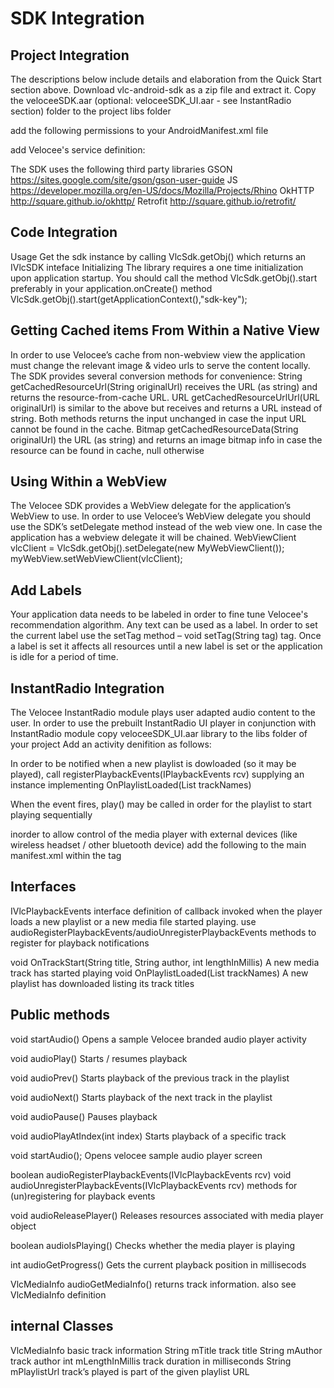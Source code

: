 SDK Integration
===============

Project Integration
-------------------
The descriptions below include details and elaboration from the Quick Start section above.
Download vlc-android-sdk as a zip file and extract it. Copy the veloceeSDK.aar (optional: veloceeSDK_UI.aar - see InstantRadio section) folder to the project libs folder

add the following permissions to your AndroidManifest.xml file
    <uses-permission android:name="android.permission.INTERNET"/>
    <uses-permission android:name="android.permission.ACCESS_NETWORK_STATE" />
    <uses-permission android:name="com.google.android.gms.permission.ACTIVITY_RECOGNITION" />

add Velocee's service definition:
	<service android:name="com.velocee.sdk.VeloceeSDKService" />

The SDK uses the following third party libraries 
GSON
https://sites.google.com/site/gson/gson-user-guide
JS
https://developer.mozilla.org/en-US/docs/Mozilla/Projects/Rhino
OkHTTP
http://square.github.io/okhttp/
Retrofit
http://square.github.io/retrofit/

Code Integration
----------------
Usage
Get the sdk instance by calling VlcSdk.getObj() which returns an IVlcSDK inteface
Initializing
The library requires a one time initialization upon application startup. You should call the method VlcSdk.getObj().start preferably in your application.onCreate() method
VlcSdk.getObj().start(getApplicationContext(),"sdk-key");


Getting Cached items From Within a Native View
--------------------------------------------------
In order to use Velocee’s cache from non-webview view the application must change the relevant image & video urls to serve the content locally. The SDK provides several conversion methods for convenience:
 String getCachedResourceUrl(String originalUrl) receives the URL (as string) and returns the resource-from-cache URL.
URL getCachedResourceUrlUrl(URL originalUrl)
is similar to the above but receives and returns a URL instead of string. Both methods returns the input unchanged in case the input URL cannot be found in the cache.
Bitmap getCachedResourceData(String originalUrl)
	the URL (as string) and returns an image bitmap info in case the resource can be found in cache, null otherwise

Using Within a WebView
----------------------
The Velocee SDK provides a WebView delegate for the application’s WebView to use. In order to use Velocee’s WebView delegate you should use the SDK’s setDelegate method instead of the web view one. In case the application has a webview delegate it will be chained.
WebViewClient vlcClient = VlcSdk.getObj().setDelegate(new MyWebViewClient());
myWebView.setWebViewClient(vlcClient);


Add Labels
----------
Your application data needs to be labeled in order to fine tune Velocee's recommendation algorithm. Any text can be used as a label. In order to set the current label use the setTag method – void setTag(String tag) tag. Once a label is set it affects all resources until a new label is set or the application is idle for a period of time.

InstantRadio Integration
------------------
The Velocee InstantRadio module plays user adapted audio content to the user.
In order to use the prebuilt InstantRadio UI player in conjunction with InstantRadio module copy veloceeSDK_UI.aar library to the libs folder of your project
Add an activity denifition as follows:
<activity
    android:name="com.velocee.sdk.ui.VlcPlayerActivity"
    android:screenOrientation="portrait" 
    android:theme="@style/VlcDarkTheme">
</activity>

In order to be notified when a new playlist is dowloaded (so it may be played), call registerPlaybackEvents(IPlaybackEvents rcv)
supplying an instance implementing OnPlaylistLoaded(List<String> trackNames)

When the event fires, play() may be called in order for the playlist to start playing sequentially

inorder to allow control of the media player with external devices (like wireless headset / other bluetooth device)
add the following to the main manifest.xml within the <application> tag
<receiver android:name="com.velocee.sdk.VlcMediaController">
    <intent-filter>
        <action android:name="android.intent.action.MEDIA_BUTTON" />
    </intent-filter>
</receiver>

Interfaces
----------
IVlcPlaybackEvents interface definition of callback invoked when the player loads a new playlist or a new media file started playing. use audioRegisterPlaybackEvents/audioUnregisterPlaybackEvents methods to register for playback notifications

void OnTrackStart(String title, String author, int lengthInMillis)
A new media track has started playing
void OnPlaylistLoaded(List<String> trackNames)
A new playlist has downloaded listing its track titles

Public methods
----------
void startAudio()
Opens a sample Velocee branded audio player activity

void audioPlay()
Starts / resumes playback

void audioPrev()
Starts playback of the previous track in the playlist

void audioNext()
Starts playback of the next track in the playlist

void audioPause()
Pauses playback

void audioPlayAtIndex(int index)
Starts playback of a specific track 

void startAudio();
Opens velocee sample audio player screen

boolean audioRegisterPlaybackEvents(IVlcPlaybackEvents rcv)
void     audioUnregisterPlaybackEvents(IVlcPlaybackEvents rcv)
methods for (un)registering for playback events

void audioReleasePlayer()
Releases resources associated with media player object

boolean      audioIsPlaying()
Checks whether the media player is playing

int     audioGetProgress()
Gets the current playback position in millisecods


VlcMediaInfo  audioGetMediaInfo()
returns track information. also see VlcMediaInfo definition

internal Classes
----------------
VlcMediaInfo basic track information
String mTitle track title
String mAuthor track author
int mLengthInMillis track duration in milliseconds
String mPlaylistUrl track’s played is part of the given playlist URL